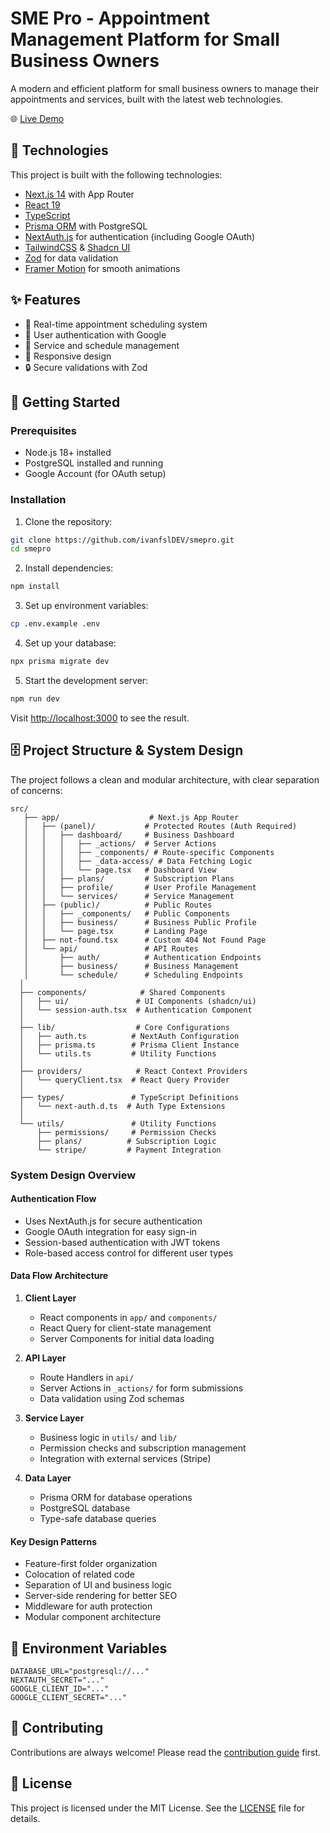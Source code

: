 # SME Pro - Appointment Management Platform for Small Business Owners

A modern and efficient platform for small business owners to manage their appointments and services, built with the latest web technologies.

🌐 [Live Demo](https://smepro-lime.vercel.app/)

## 🚀 Technologies

This project is built with the following technologies:

- [Next.js 14](https://nextjs.org/) with App Router
- [React 19](https://react.dev/)
- [TypeScript](https://www.typescriptlang.org/)
- [Prisma ORM](https://www.prisma.io/) with PostgreSQL
- [NextAuth.js](https://next-auth.js.org/) for authentication (including Google OAuth)
- [TailwindCSS](https://tailwindcss.com/) & [Shadcn UI](https://ui.shadcn.com/)
- [Zod](https://zod.dev/) for data validation
- [Framer Motion](https://www.framer.com/motion/) for smooth animations

## ✨ Features

- 📅 Real-time appointment scheduling system
- 👥 User authentication with Google
- 💼 Service and schedule management
- 📱 Responsive design
- 🔒 Secure validations with Zod

## 🚦 Getting Started

### Prerequisites

- Node.js 18+ installed
- PostgreSQL installed and running
- Google Account (for OAuth setup)

### Installation

1. Clone the repository:

```bash
git clone https://github.com/ivanfslDEV/smepro.git
cd smepro
```

2. Install dependencies:

```bash
npm install
```

3. Set up environment variables:

```bash
cp .env.example .env
```

4. Set up your database:

```bash
npx prisma migrate dev
```

5. Start the development server:

```bash
npm run dev
```

Visit [http://localhost:3000](http://localhost:3000) to see the result.

## 🗄️ Project Structure & System Design

The project follows a clean and modular architecture, with clear separation of concerns:

```
src/
   ├── app/                    # Next.js App Router
   │   ├── (panel)/           # Protected Routes (Auth Required)
   │   │   ├── dashboard/     # Business Dashboard
   │   │   │   ├── _actions/  # Server Actions
   │   │   │   ├── _components/ # Route-specific Components
   │   │   │   ├── _data-access/ # Data Fetching Logic
   │   │   │   └── page.tsx   # Dashboard View
   │   │   ├── plans/         # Subscription Plans
   │   │   ├── profile/       # User Profile Management
   │   │   └── services/      # Service Management
   │   ├── (public)/          # Public Routes
   │   │   ├── _components/   # Public Components
   │   │   ├── business/      # Business Public Profile
   │   │   └── page.tsx       # Landing Page
   │   ├── not-found.tsx      # Custom 404 Not Found Page
   │   └── api/               # API Routes
   │       ├── auth/          # Authentication Endpoints
   │       ├── business/      # Business Management
   │       └── schedule/      # Scheduling Endpoints
  │
  ├── components/            # Shared Components
  │   ├── ui/               # UI Components (shadcn/ui)
  │   └── session-auth.tsx  # Authentication Component
  │
  ├── lib/                  # Core Configurations
  │   ├── auth.ts          # NextAuth Configuration
  │   ├── prisma.ts        # Prisma Client Instance
  │   └── utils.ts         # Utility Functions
  │
  ├── providers/            # React Context Providers
  │   └── queryClient.tsx  # React Query Provider
  │
  ├── types/               # TypeScript Definitions
  │   └── next-auth.d.ts  # Auth Type Extensions
  │
  └── utils/               # Utility Functions
      ├── permissions/     # Permission Checks
      ├── plans/          # Subscription Logic
      └── stripe/         # Payment Integration
```

### System Design Overview

#### Authentication Flow

- Uses NextAuth.js for secure authentication
- Google OAuth integration for easy sign-in
- Session-based authentication with JWT tokens
- Role-based access control for different user types

#### Data Flow Architecture

1. **Client Layer**

   - React components in `app/` and `components/`
   - React Query for client-state management
   - Server Components for initial data loading

2. **API Layer**

   - Route Handlers in `api/`
   - Server Actions in `_actions/` for form submissions
   - Data validation using Zod schemas

3. **Service Layer**

   - Business logic in `utils/` and `lib/`
   - Permission checks and subscription management
   - Integration with external services (Stripe)

4. **Data Layer**
   - Prisma ORM for database operations
   - PostgreSQL database
   - Type-safe database queries

#### Key Design Patterns

- Feature-first folder organization
- Colocation of related code
- Separation of UI and business logic
- Server-side rendering for better SEO
- Middleware for auth protection
- Modular component architecture

## 📝 Environment Variables

```env
DATABASE_URL="postgresql://..."
NEXTAUTH_SECRET="..."
GOOGLE_CLIENT_ID="..."
GOOGLE_CLIENT_SECRET="..."
```

## 🤝 Contributing

Contributions are always welcome! Please read the [contribution guide](CONTRIBUTING.md) first.

## 📄 License

This project is licensed under the MIT License. See the [LICENSE](LICENSE) file for details.
